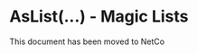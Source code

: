 # AsList(...) - Magic Lists

This document has been moved to NetCo[](xref:NetCode.DynamicCode.AsList)